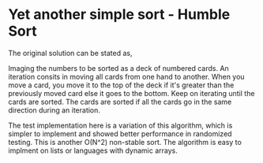# Yet another simple sort - Humble Sort

The original solution can be stated as,

Imaging the numbers to be sorted as a deck of numbered cards. An iteration consits in moving all cards from one hand to another. When you move a card, you move it to the top of the deck if it's greater than the previously moved card else it goes to the bottom. Keep on iterating until the cards are sorted. The cards are sorted if all the cards go in the same direction during an iteration.

The test implementation here is a variation of this algorithm, which is simpler to implement and showed better performance in randomized testing. This is another O(N^2) non-stable sort. The algorithm is easy to implment on lists or languages with dynamic arrays.
